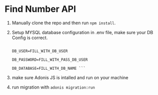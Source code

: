 # Find Number API

1. Manually clone the repo and then run `npm install`.

2. Setup MYSQL database configuration in .env file, make sure your DB Config is correct.
    
    ``` DB_PORT=3306
    
    DB_USER=FILL_WITH_DB_USER
    
    DB_PASSWORD=FILL_WITH_PASS_DB_USER
    
    DB_DATABASE=FILL_WITH_DB_NAME ```
    
3. make sure Adonis JS is intalled and run on your machine
4. run migration with
  ``` adonis migration:run ```
